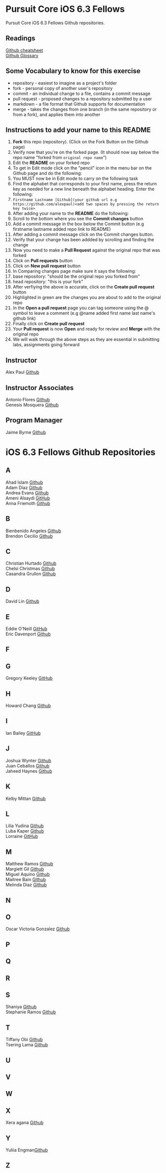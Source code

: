 # Pursuit Core iOS 6.3 Fellows

Pursuit Core iOS 6.3 Fellows Github repositories.

## Readings 

[Github cheatsheet](https://education.github.com/git-cheat-sheet-education.pdf)  
[Github Glossary](https://help.github.com/en/articles/github-glossary)

## Some Vocabulary to know for this exercise 

* repository - easiest to imagine as a project's folder  
* fork - personal copy of another user's repository  
* commit - an individual change to a file, contains a commit message  
* pull request - proposed changes to a repository submitted by a user  
* markdown -  a file format that Github supports for documentation  
* merge - takes the changes from one branch (in the same repository or from a fork), and applies them into another


## Instructions to add your name to this README

1. **Fork** this repo (repository). (Click on the Fork Button on the Github page)
1. Verify now that you're on the forked page. (It should now say below the repo name "forked from ```original repo name```")
1. Edit the **README** on your forked repo
1. To get in Edit mode click on the "pencil" icon in the menu bar on the Github page and do the following: 
1. You MUST now be in Edit mode to carry on the following task
1. Find the alphabet that corresponds to your first name, press the return key as needed for a new line beneath the alphabet heading. Enter the following: 
1. ```Firstname Lastname [Github](your github url e.g https://github.com/alexpaul)<add two spaces by pressing the return key twice>```
1. After adding your name to the **README** do the following: 
1. Scroll to the bottom where you see the **Commit changes** button
1. Add a commit message in the box below the Commit button (e.g firstname lastname added repo link to README)
1. After adding a commit message click on the Commit changes button.
1. Verify that your change has been addded by scrolling and finding the change
1. Now you need to make a **Pull Request** against the original repo that was forked
1. Click on **Pull requests** button
1. Click on **New pull request** button
1. In Comparing changes page make sure it says the following: 
1. base repository: "should be the original repo you forked from"
1. head repository: "this is your fork" 
1. After verfiying the above is accurate, click on the **Create pull request** button
1. Highlighted in green are the changes you are about to add to the original repo
1. In the **Open a pull request** page you can tag someone using the @ symbol to leave a comment (e.g @name added first name last name's github link) 
1. Finally click on **Create pull request**
1. Your **Pull request** is now **Open** and ready for review and **Merge** with the original repo
1. We will walk through the above steps as they are essential in submitting labs, assignments going forward

## Instructor 

Alex Paul [Github](https://github.com/alexpaul)  

## Instructor Associates 

Antonio Flores [Github](https://github.com/AntonioFlores1)  
Genesis Mosquera [Github](https://github.com/GMosquera1)   

## Program Manager 

Jaime Byrne [Github](https://github.com/Jamiestrutzbyrne)  

# iOS 6.3 Fellows Github Repositories

## A  
Ahad Islam [Github](https://github.com/ahadislam1)  
Adam Diaz [Github](https://github.com/adam-diaz)  
Andrea Evans [Github](https://github.com/andievans-iOS)     
Ameni Alsaydi [GitHub](https://github.com/AmeniAlsaydi)     
Anna Friemoth [Github](https://github.com/annafriemoth)  

## B 
Bienbenido Angeles [Github](https://github.com/bienbenidoangeles/)   
Brendon Cecilio [Github](https://github.com/bcecilio)   

## C 

Christian Hurtado [Github](https://github.com/christianhurtado29)  
Chelsi Christmas [Github](https://github.com/chelsichristmas)  
Casandra Grullon [Github](https://github.com/CasandraGrullon)  

## D

David Lin [Github](https://github.com/DavidLin91)

## E 

Eddie O'Neill [GitHub](https://github.com/Eddieoneill)   
Eric Davenport [Github](https://github.com/EricDavenport)   

## F

## G

Gregory Keeley [GitHub](https://github.com/GregKeeley)

## H 

Howard Chang [Github](https://github.com/howardC56)

## I 

Ian Bailey [GitHub](https://github.com/IanKBailey)


## J 

Joshua Wynter [Github](http://github.com/joshuawynter)  
Juan Ceballos [Github](https://github.com/Juan-Ceballos)  
Jaheed Haynes [Github](https://github.com/jaheedhaynes)  

## K 

Kelby Mittan [Github](https://github.com/kelby-mittan)   


## L

Lilia Yudina [Github](http://github.com/yudinal)  
Luba Kaper [Github](https://github.com/lubakaper)   
Lorraine [GitHub](https://github.com/lorrainethomas/)   

## M

Matthew Ramos [Github](https://github.com/MatthewRamos1/Matthew-Ramos)  
Margiett Gil [Github](https://github.com/Margiett)  
Miguel Aquino [Github](https://github.com/migueluser7)    
Maitree Bain [Github](https://github.com/maitreebain)   
Melinda Diaz [Github](https://github.com/melindadiaz)   

## N

## O  

Oscar Victoria Gonzalez [Github](https://github.com/oscarvictoria)   

## P 

## Q
 
## R  
 
## S

Shaniya [Github](https://github.com/suwagboe)  
Stephanie Ramos [Github](https://github.com/Stephanie-Ramos)

## T 

Tiffany Obi [Github](https://github.com/TiffanyObi)   
Tsering Lama [Github](https://github.com/tseringlamanyc)   

## U

## V

## W

## X

Xera agana [Github](http://github.com/xeraagana)

## Y
Yuliia Engman[Github](https://github.com/YuliiaEngman)

## Z


